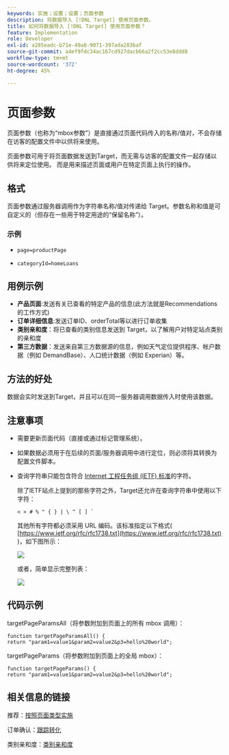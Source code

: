 ```yaml
---
keywords: 实施；设置；设置；页面参数
description: 将数据导入 [!DNL Target] 使用页面参数。
title: 如何将数据导入 [!DNL Target] 使用页面参数？
feature: Implementation
role: Developer
exl-id: a285eadc-b71e-49a8-9071-397ada283baf
source-git-commit: a4ef9fdc34ac167cd927dacb66a2f2cc53e8ddd8
workflow-type: tm+mt
source-wordcount: '372'
ht-degree: 45%

---
```


# 页面参数

页面参数（也称为“mbox参数”）是直接通过页面代码传入的名称/值对，不会存储在访客的配置文件中以供将来使用。

页面参数可用于将页面数据发送到Target，而无需与访客的配置文件一起存储以供将来定位使用。 而是用来描述页面或用户在特定页面上执行的操作。

## 格式

页面参数通过服务器调用作为字符串名称/值对传递给 Target。参数名称和值是可自定义的（但存在一些用于特定用途的“保留名称”）。

### 示例

* `page=productPage`

* `categoryId=homeLoans`

## 用例示例

* **产品页面**:发送有关已查看的特定产品的信息(此方法就是Recommendations的工作方式)
* **订单详细信息**:发送订单ID、orderTotal等以进行订单收集
* **类别亲和度**：将已查看的类别信息发送到 Target，以了解用户对特定站点类别的亲和度
* **第三方数据**：发送来自第三方数据源的信息，例如天气定位提供程序、帐户数据（例如 DemandBase）、人口统计数据（例如 Experian）等。

## 方法的好处

数据会实时发送到Target，并且可以在同一服务器调用数据传入时使用该数据。

## 注意事项

* 需要更新页面代码（直接或通过标记管理系统）。
* 如果数据必须用于在后续的页面/服务器调用中进行定位，则必须将其转换为配置文件脚本。
* 查询字符串只能包含符合 [Internet 工程任务组 (IETF) 标准](https://www.ietf.org/rfc/rfc3986.txt)的字符。

   除了IETF站点上提到的那些字符之外，Target还允许在查询字符串中使用以下字符：

   ```< > # % " { } | \ ^ [ ] ` ```

   其他所有字符都必须采用 URL 编码。该标准指定以下格式( [https://www.ietf.org/rfc/rfc1738.txt](https://www.ietf.org/rfc/rfc1738.txt) )，如下图所示：

   ![](assets/ietf1.png)

   或者，简单显示完整列表：

   ![](assets/ietf2.png)

## 代码示例

targetPageParamsAll（将参数附加到页面上的所有 mbox 调用）：

`function targetPageParamsAll() { return "param1=value1&param2=value2&p3=hello%20world";`

targetPageParams（将参数附加到页面上的全局 mbox）：

`function targetPageParams() { return "param1=value1&param2=value2&p3=hello%20world";`

## 相关信息的链接

推荐：[按照页面类型实施](/help/c-recommendations/plan-implement.md#reference_DE38BB07BD3C4511B176CDAB45E126FC)

订单确认：[跟踪转化](/help/c-implementing-target/c-implementing-target-for-client-side-web/how-to-deployatjs/implementing-target-without-a-tag-manager.md#task_E85D2F64FEB84201A594F2288FABF053)

类别亲和度：[类别亲和度](/help/c-target/c-visitor-profile/category-affinity.md#concept_75EC1E1123014448B8B92AD16B2D72CC)
